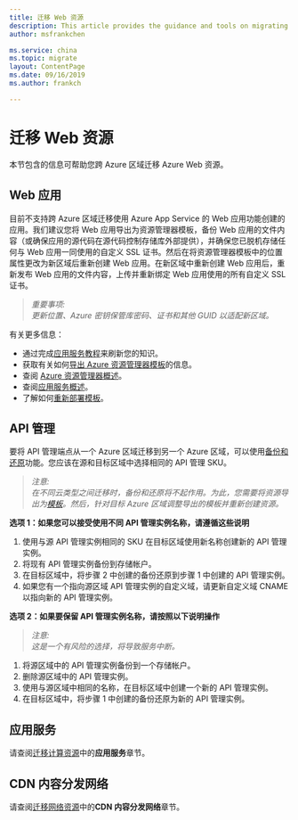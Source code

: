 ```yaml
---
title: 迁移 Web 资源
description: This article provides the guidance and tools on migrating Web resources.
author: msfrankchen

ms.service: china 
ms.topic: migrate
layout: ContentPage 
ms.date: 09/16/2019
ms.author: frankch

---
```


# 迁移 Web 资源

本节包含的信息可帮助您跨 Azure 区域迁移 Azure Web 资源。

## Web 应用

目前不支持跨 Azure 区域迁移使用 Azure App Service 的 Web 应用功能创建的应用。我们建议您将 Web 应用导出为资源管理器模板，备份 Web 应用的文件内容（或确保应用的源代码在源代码控制存储库外部提供），并确保您已脱机存储任何与 Web 应用一同使用的自定义 SSL 证书。然后在将资源管理器模板中的位置属性更改为新区域后重新创建 Web 应用。在新区域中重新创建 Web 应用后，重新发布 Web 应用的文件内容，上传并重新绑定 Web 应用使用的所有自定义 SSL 证书。

>*重要事项:*  
>*更新位置、Azure 密钥保管库密码、证书和其他 GUID 以适配新区域。*

有关更多信息：
* 通过完成[应用服务教程](https://docs.azure.cn/zh-cn/app-service/#step-by-step-tutorials)来刷新您的知识。
* 获取有关如何[导出 Azure 资源管理器模板](https://docs.azure.cn/zh-cn/azure-resource-manager/manage-resource-groups-portal#export-resource-groups-to-templates)的信息。
* 查阅 [Azure 资源管理器概述](https://docs.azure.cn/zh-cn/azure-resource-manager/resource-group-overview)。
* 查阅[应用服务概述](https://docs.azure.cn/zh-cn/app-service/overview)。
* 了解如何[重新部署模板](https://docs.azure.cn/zh-cn/azure-resource-manager/resource-group-template-deploy)。

## API 管理

要将 API 管理端点从一个 Azure 区域迁移到另一个 Azure 区域，可以使用[备份和还原](https://docs.azure.cn/zh-cn/api-management/api-management-howto-disaster-recovery-backup-restore)功能。您应该在源和目标区域中选择相同的 API 管理 SKU。
 
>*注意:*  
>*在不同云类型之间迁移时，备份和还原将不起作用。为此，您需要将资源导出为[模板](https://docs.azure.cn/zh-cn/azure-resource-manager/manage-resource-groups-portal#export-resource-groups-to-templates)。然后，针对目标 Azure 区域调整导出的模板并重新创建资源。*

**选项 1：如果您可以接受使用不同 API 管理实例名称，请遵循这些说明**

1. 使用与源 API 管理实例相同的 SKU 在目标区域使用新名称创建新的 API 管理实例。
2. 将现有 API 管理实例备份到存储帐户。
3. 在目标区域中，将步骤 2 中创建的备份还原到步骤 1 中创建的 API 管理实例。
4. 如果您有一个指向源区域 API 管理实例的自定义域，请更新自定义域 CNAME 以指向新的 API 管理实例。

**选项 2：如果要保留 API 管理实例名称，请按照以下说明操作**

>*注意:*  
>*这是一个有风险的选择，将导致服务中断。*

1. 将源区域中的 API 管理实例备份到一个存储帐户。
2. 删除源区域中的 API 管理实例。
3. 使用与源区域中相同的名称，在目标区域中创建一个新的 API 管理实例。
4. 在目标区域中，将步骤 1 中创建的备份还原为新的 API 管理实例。

## 应用服务

请查阅[迁移计算资源](./china-migration-guidance-compute.md)中的**应用服务**章节。

## CDN 内容分发网络

请查阅[迁移网络资源](./china-migration-guidance-networking.md)中的**CDN 内容分发网络**章节。


